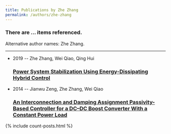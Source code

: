```yaml
---
title: Publications by Zhe Zhang
permalink: /authors/zhe-zhang
---
```


<h3 id="number-posts">There are ... items referenced.</h3>
<p id='info-authors'>Alternative author names: Zhe Zhang.</p>
<hr />
<ul class="post-list">
<li><span class='post-meta'>2019 -- Zhe Zhang, Wei Qiao, Qing Hui</span><h3><a class='post-link' href="{{ site.baseurl }}/power-system-stabilization-using-energy-dissipating-hybrid-control">Power System Stabilization Using Energy-Dissipating Hybrid Control</a></h3></li>
<li><span class='post-meta'>2014 -- Jianwu Zeng, Zhe Zhang, Wei Qiao</span><h3><a class='post-link' href="{{ site.baseurl }}/an-interconnection-and-damping-assignment-passivity-based-controller-for-a-dc-dc-boost-converter-with-a-constant-power-load">An Interconnection and Damping Assignment Passivity-Based Controller for a DC–DC Boost Converter With a Constant Power Load</a></h3></li>

</ul>
{% include count-posts.html %}
